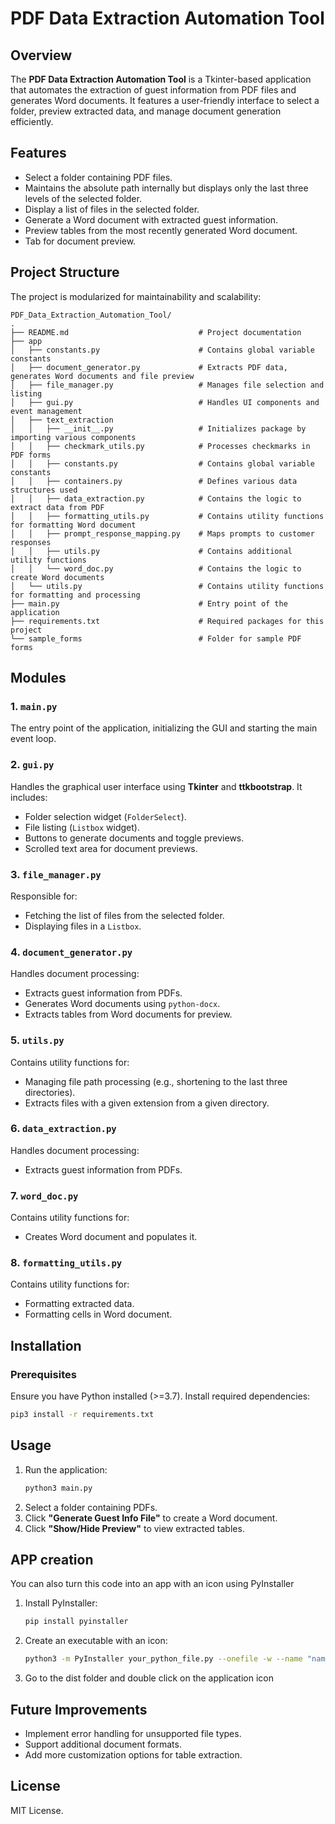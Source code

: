 # PDF Data Extraction Automation Tool

## Overview
The **PDF Data Extraction Automation Tool** is a Tkinter-based application that automates the extraction of guest information from PDF files and generates Word documents. It features a user-friendly interface to select a folder, preview extracted data, and manage document generation efficiently.

## Features
- Select a folder containing PDF files.
- Maintains the absolute path internally but displays only the last three levels of the selected folder.
- Display a list of files in the selected folder.
- Generate a Word document with extracted guest information.
- Preview tables from the most recently generated Word document.
- Tab for document preview.


## Project Structure
The project is modularized for maintainability and scalability:

```
PDF_Data_Extraction_Automation_Tool/
.
├── README.md                             # Project documentation
├── app
│   ├── constants.py                      # Contains global variable constants
│   ├── document_generator.py             # Extracts PDF data, generates Word documents and file preview
│   ├── file_manager.py                   # Manages file selection and listing
│   ├── gui.py                            # Handles UI components and event management
│   ├── text_extraction
│   │   ├── __init__.py                   # Initializes package by importing various components
│   │   ├── checkmark_utils.py            # Processes checkmarks in PDF forms
│   │   ├── constants.py                  # Contains global variable constants
│   │   ├── containers.py                 # Defines various data structures used
│   │   ├── data_extraction.py            # Contains the logic to extract data from PDF
│   │   ├── formatting_utils.py           # Contains utility functions for formatting Word document
│   │   ├── prompt_response_mapping.py    # Maps prompts to customer responses
│   │   ├── utils.py                      # Contains additional utility functions
│   │   └── word_doc.py                   # Contains the logic to create Word documents
│   └── utils.py                          # Contains utility functions for formatting and processing
├── main.py                               # Entry point of the application
├── requirements.txt                      # Required packages for this project
└── sample_forms                          # Folder for sample PDF forms
```

## Modules
### 1. `main.py`
The entry point of the application, initializing the GUI and starting the main event loop.

### 2. `gui.py`
Handles the graphical user interface using **Tkinter** and **ttkbootstrap**. It includes:
- Folder selection widget (`FolderSelect`).
- File listing (`Listbox` widget).
- Buttons to generate documents and toggle previews.
- Scrolled text area for document previews.

### 3. `file_manager.py`
Responsible for:
- Fetching the list of files from the selected folder.
- Displaying files in a `Listbox`.

### 4. `document_generator.py`
Handles document processing:
- Extracts guest information from PDFs.
- Generates Word documents using `python-docx`.
- Extracts tables from Word documents for preview.

### 5. `utils.py`
Contains utility functions for:
- Managing file path processing (e.g., shortening to the last three directories).
- Extracts files with a given extension from a given directory.

### 6. `data_extraction.py`
Handles document processing:
- Extracts guest information from PDFs.

### 7. `word_doc.py`
Contains utility functions for:
- Creates Word document and populates it.

### 8. `formatting_utils.py`
Contains utility functions for:
- Formatting extracted data.
- Formatting cells in Word document.

## Installation
### Prerequisites
Ensure you have Python installed (>=3.7). Install required dependencies:

```sh
pip3 install -r requirements.txt
```

## Usage
1. Run the application:
   ```sh
   python3 main.py
   ```
2. Select a folder containing PDFs.
3. Click **"Generate Guest Info File"** to create a Word document.
4. Click **"Show/Hide Preview"** to view extracted tables.

## APP creation
You can also turn this code into an app with an icon using PyInstaller

1. Install PyInstaller:
   ```sh
   pip install pyinstaller
   ```
2. Create an executable with an icon:
   ```sh
   python3 -m PyInstaller your_python_file.py --onefile -w --name "name_of_the_application"
   ```
3. Go to the dist folder and double click on the application icon

## Future Improvements
- Implement error handling for unsupported file types.
- Support additional document formats.
- Add more customization options for table extraction.

## License
MIT License.

